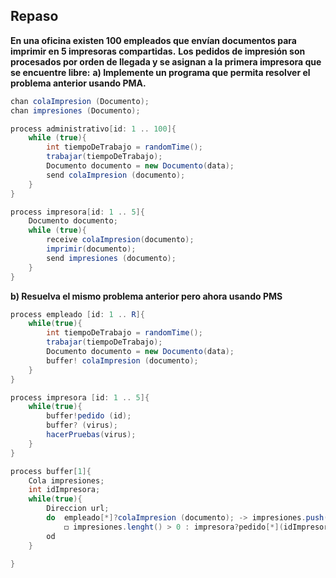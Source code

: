 ## Repaso

**En una oficina existen 100 empleados que envían documentos para imprimir en 5 impresoras compartidas.** 
**Los pedidos de impresión son procesados por orden de llegada y se asignan a la primera impresora que** 
**se encuentre libre:**
**a) Implemente un programa que permita resolver el problema anterior usando PMA.**

```java
chan colaImpresion (Documento);
chan impresiones (Documento);

process administrativo[id: 1 .. 100]{
    while (true){
        int tiempoDeTrabajo = randomTime();
        trabajar(tiempoDeTrabajo);
        Documento documento = new Documento(data);
        send colaImpresion (documento);
    }
}

process impresora[id: 1 .. 5]{
    Documento documento;
    while (true){
        receive colaImpresion(documento);
        imprimir(documento);
        send impresiones (documento);
    }
}
```

**b) Resuelva el mismo problema anterior pero ahora usando PMS**
```java
process empleado [id: 1 .. R]{
    while(true){
        int tiempoDeTrabajo = randomTime();
        trabajar(tiempoDeTrabajo);
        Documento documento = new Documento(data);
        buffer! colaImpresion (documento);
    }
}

process impresora [id: 1 .. 5]{
    while(true){
        buffer!pedido (id);
        buffer? (virus);    
        hacerPruebas(virus);
    }
}

process buffer[1]{
    Cola impresiones;
    int idImpresora;
    while(true){
        Direccion url;
        do  empleado[*]?colaImpresion (documento); -> impresiones.push(documento);
            ◻ impresiones.lenght() > 0 : impresora?pedido[*](idImpresora) -> impresora![idImpresora](impresiones.pop());
        od
    }
    
}
```